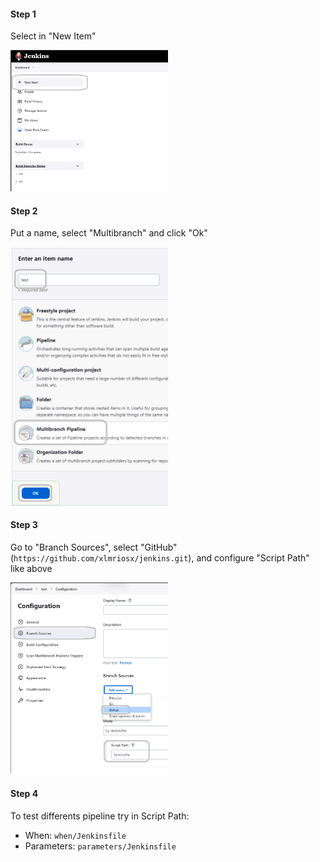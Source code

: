 
#### Step 1

Select in "New Item" 

<img style="margin-left: auto; margin-right: auto; width: 50%" src="../utils/assets/jenkins/step4/s4-1.png" style="width: 300px">

#### Step 2

Put a name, select "Multibranch" and click "Ok"

<img style="margin-left: auto; margin-right: auto; width: 50%" src="../utils/assets/jenkins/step4/s4-2.png" style="width: 300px">

#### Step 3

Go to "Branch Sources", select "GitHub" (`https://github.com/xlmriosx/jenkins.git`), and configure "Script Path" like above

<img style="margin-left: auto; margin-right: auto; width: 50%" src="../utils/assets/jenkins/step4/s4-3.png" style="width: 300px">

#### Step 4

To test differents pipeline try in Script Path:

- When: `when/Jenkinsfile`
- Parameters: `parameters/Jenkinsfile`

